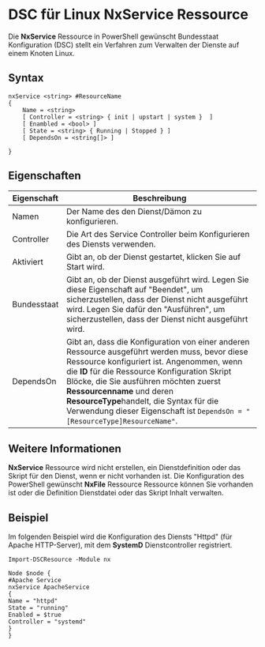 # DSC für Linux NxService Ressource

Die **NxService** Ressource in PowerShell gewünscht Bundesstaat Konfiguration (DSC) stellt ein Verfahren zum Verwalten der Dienste auf einem Knoten Linux.

## Syntax

```
nxService <string> #ResourceName
{
    Name = <string>
    [ Controller = <string> { init | upstart | system }  ]
    [ Enambled = <bool> ]
    [ State = <string> { Running | Stopped } ]
    [ DependsOn = <string[]> ]

}
```

## Eigenschaften
|  Eigenschaft |  Beschreibung | 
|---|---|
| Namen| Der Name des den Dienst/Dämon zu konfigurieren.| 
| Controller| Die Art des Service Controller beim Konfigurieren des Diensts verwenden.| 
| Aktiviert| Gibt an, ob der Dienst gestartet, klicken Sie auf Start wird.| 
| Bundesstaat| Gibt an, ob der Dienst ausgeführt wird. Legen Sie diese Eigenschaft auf "Beendet", um sicherzustellen, dass der Dienst nicht ausgeführt wird. Legen Sie dafür den "Ausführen", um sicherzustellen, dass der Dienst nicht ausgeführt wird.| 
| DependsOn | Gibt an, dass die Konfiguration von einer anderen Ressource ausgeführt werden muss, bevor diese Ressource konfiguriert ist. Angenommen, wenn die **ID** für die Ressource Konfiguration Skript Blöcke, die Sie ausführen möchten zuerst **Ressourcenname** und deren **ResourceType**handelt, die Syntax für die Verwendung dieser Eigenschaft ist `DependsOn = "[ResourceType]ResourceName"`.| 


## Weitere Informationen

**NxService** Ressource wird nicht erstellen, ein Dienstdefinition oder das Skript für den Dienst, wenn er nicht vorhanden ist. Die Konfiguration des PowerShell gewünscht **NxFile** Ressource Ressource können Sie vorhanden ist oder die Definition Dienstdatei oder das Skript Inhalt verwalten.

## Beispiel

Im folgenden Beispiel wird die Konfiguration des Diensts "Httpd" (für Apache HTTP-Server), mit dem **SystemD** Dienstcontroller registriert.

```
Import-DSCResource -Module nx 

Node $node {
#Apache Service
nxService ApacheService 
{
Name = "httpd"
State = "running"
Enabled = $true
Controller = "systemd"
}
}
```

